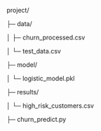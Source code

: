 project/

├─ data/

│   ├─ churn_processed.csv

│   └─ test_data.csv

├─ model/

│   └─ logistic_model.pkl

├─ results/

│   └─ high_risk_customers.csv

├─ churn_predict.py
